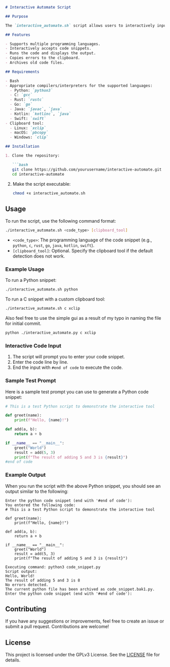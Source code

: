 ```markdown
# Interactive Automate Script

## Purpose

The `interactive_automate.sh` script allows users to interactively input and execute code snippets in various programming languages. It supports Python, C, Rust, Go, Java, Kotlin, and Swift. The script captures code snippets, runs them, and handles errors by copying them to the clipboard. Each run of the script archives the previous code file for future reference.

## Features

- Supports multiple programming languages.
- Interactively accepts code snippets.
- Runs the code and displays the output.
- Copies errors to the clipboard.
- Archives old code files.

## Requirements

- Bash
- Appropriate compilers/interpreters for the supported languages:
  - Python: `python3`
  - C: `gcc`
  - Rust: `rustc`
  - Go: `go`
  - Java: `javac`, `java`
  - Kotlin: `kotlinc`, `java`
  - Swift: `swift`
- Clipboard tool:
  - Linux: `xclip`
  - macOS: `pbcopy`
  - Windows: `clip`

## Installation

1. Clone the repository:

   ```bash
   git clone https://github.com/yourusername/interactive-automate.git
   cd interactive-automate
   ```

2. Make the script executable:

   ```bash
   chmod +x interactive_automate.sh
   ```

## Usage

To run the script, use the following command format:

```bash
./interactive_automate.sh <code_type> [clipboard_tool]
```

- `<code_type>`: The programming language of the code snippet (e.g., `python`, `c`, `rust`, `go`, `java`, `kotlin`, `swift`).
- `[clipboard_tool]`: Optional. Specify the clipboard tool if the default detection does not work.

### Example Usage

To run a Python snippet:

```bash
./interactive_automate.sh python
```

To run a C snippet with a custom clipboard tool:

```bash
./interactive_automate.sh c xclip
```
Also feel free to use the simple gui as a result of my typo in naming the file for initial commit.
```bash
python ./interactive_automate.py c xclip
```


### Interactive Code Input

1. The script will prompt you to enter your code snippet.
2. Enter the code line by line.
3. End the input with `#end of code` to execute the code.

### Sample Test Prompt

Here is a sample test prompt you can use to generate a Python code snippet:

```python
# This is a test Python script to demonstrate the interactive tool

def greet(name):
    print(f"Hello, {name}!")

def add(a, b):
    return a + b

if __name__ == "__main__":
    greet("World")
    result = add(5, 3)
    print(f"The result of adding 5 and 3 is {result}")
#end of code
```

### Example Output

When you run the script with the above Python snippet, you should see an output similar to the following:

```plaintext
Enter the python code snippet (end with '#end of code'):
You entered the following code:
# This is a test Python script to demonstrate the interactive tool

def greet(name):
    print(f"Hello, {name}!")

def add(a, b):
    return a + b

if __name__ == "__main__":
    greet("World")
    result = add(5, 3)
    print(f"The result of adding 5 and 3 is {result}")

Executing command: python3 code_snippet.py
Script output:
Hello, World!
The result of adding 5 and 3 is 8
No errors detected.
The current python file has been archived as code_snippet.bak1.py.
Enter the python code snippet (end with '#end of code'):
```

## Contributing

If you have any suggestions or improvements, feel free to create an issue or submit a pull request. Contributions are welcome!

## License

This project is licensed under the GPLv3 License. See the [LICENSE](LICENSE) file for details.
```
